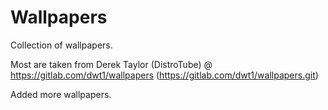 # Wallpapers
Collection of wallpapers.

Most are taken from Derek Taylor (DistroTube) @ https://gitlab.com/dwt1/wallpapers  (https://gitlab.com/dwt1/wallpapers.git)

Added more wallpapers.
